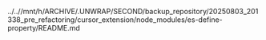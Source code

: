 ../..//mnt/h/ARCHIVE/.UNWRAP/SECOND/backup_repository/20250803_201338_pre_refactoring/cursor_extension/node_modules/es-define-property/README.md